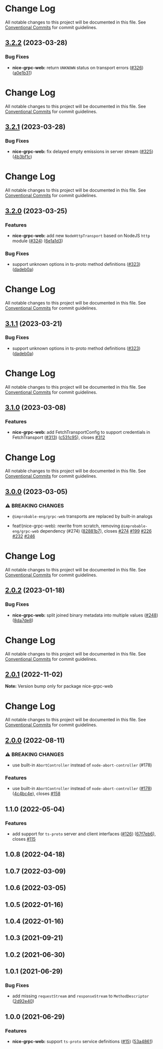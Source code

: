 # Change Log

All notable changes to this project will be documented in this file. See
[Conventional Commits](https://conventionalcommits.org) for commit guidelines.

## [3.2.2](https://github.com/deeplay-io/nice-grpc/compare/nice-grpc-web@3.2.1...nice-grpc-web@3.2.2) (2023-03-28)

### Bug Fixes

- **nice-grpc-web:** return `UNKNOWN` status on transport errors
  ([#326](https://github.com/deeplay-io/nice-grpc/issues/326))
  ([a0e1b31](https://github.com/deeplay-io/nice-grpc/commit/a0e1b316df8a578078b06f676780618d27c9e5f9))

# Change Log

All notable changes to this project will be documented in this file. See
[Conventional Commits](https://conventionalcommits.org) for commit guidelines.

## [3.2.1](https://github.com/deeplay-io/nice-grpc/compare/nice-grpc-web@3.2.0...nice-grpc-web@3.2.1) (2023-03-28)

### Bug Fixes

- **nice-grpc-web:** fix delayed empty emissions in server stream
  ([#325](https://github.com/deeplay-io/nice-grpc/issues/325))
  ([4b3bf1c](https://github.com/deeplay-io/nice-grpc/commit/4b3bf1c0a7d111d27f7fbee25a0abafdb9ec47a1))

# Change Log

All notable changes to this project will be documented in this file. See
[Conventional Commits](https://conventionalcommits.org) for commit guidelines.

## [3.2.0](https://github.com/deeplay-io/nice-grpc/compare/nice-grpc-web@3.1.0...nice-grpc-web@3.2.0) (2023-03-25)

### Features

- **nice-grpc-web:** add new `NodeHttpTransport` based on NodeJS `http` module
  ([#324](https://github.com/deeplay-io/nice-grpc/issues/324))
  ([6e1a1d3](https://github.com/deeplay-io/nice-grpc/commit/6e1a1d3abfc00cb1968f8ea393a23bd22f93885c))

### Bug Fixes

- support unknown options in ts-proto method definitions
  ([#323](https://github.com/deeplay-io/nice-grpc/issues/323))
  ([dadeb0a](https://github.com/deeplay-io/nice-grpc/commit/dadeb0aff28b1bf686f2e1f8403b7abb42440816))

# Change Log

All notable changes to this project will be documented in this file. See
[Conventional Commits](https://conventionalcommits.org) for commit guidelines.

## [3.1.1](https://github.com/deeplay-io/nice-grpc/compare/nice-grpc-web@3.1.0...nice-grpc-web@3.1.1) (2023-03-21)

### Bug Fixes

- support unknown options in ts-proto method definitions
  ([#323](https://github.com/deeplay-io/nice-grpc/issues/323))
  ([dadeb0a](https://github.com/deeplay-io/nice-grpc/commit/dadeb0aff28b1bf686f2e1f8403b7abb42440816))

# Change Log

All notable changes to this project will be documented in this file. See
[Conventional Commits](https://conventionalcommits.org) for commit guidelines.

## [3.1.0](https://github.com/deeplay-io/nice-grpc/compare/nice-grpc-web@3.0.0...nice-grpc-web@3.1.0) (2023-03-08)

### Features

- **nice-grpc-web:** add FetchTransportConfig to support credentials in
  FetchTransport ([#313](https://github.com/deeplay-io/nice-grpc/issues/313))
  ([c531c95](https://github.com/deeplay-io/nice-grpc/commit/c531c9538c7eee13eb07f2a852ac2ddce10a76a4)),
  closes [#312](https://github.com/deeplay-io/nice-grpc/issues/312)

# Change Log

All notable changes to this project will be documented in this file. See
[Conventional Commits](https://conventionalcommits.org) for commit guidelines.

## [3.0.0](https://github.com/deeplay-io/nice-grpc/compare/nice-grpc-web@2.0.2...nice-grpc-web@3.0.0) (2023-03-05)

### ⚠ BREAKING CHANGES

- `@improbable-eng/grpc-web` transports are replaced by built-in analogs

- feat!(nice-grpc-web): rewrite from scratch, removing
  `@improbable-eng/grpc-web` dependency (#274)
  ([82881b7](https://github.com/deeplay-io/nice-grpc/commit/82881b7eebdf143a5ad088289690b6d6581cfb64)),
  closes [#274](https://github.com/deeplay-io/nice-grpc/issues/274)
  [#199](https://github.com/deeplay-io/nice-grpc/issues/199)
  [#226](https://github.com/deeplay-io/nice-grpc/issues/226)
  [#232](https://github.com/deeplay-io/nice-grpc/issues/232)
  [#246](https://github.com/deeplay-io/nice-grpc/issues/246)

# Change Log

All notable changes to this project will be documented in this file. See
[Conventional Commits](https://conventionalcommits.org) for commit guidelines.

## [2.0.2](https://github.com/deeplay-io/nice-grpc/compare/nice-grpc-web@2.0.1...nice-grpc-web@2.0.2) (2023-01-18)

### Bug Fixes

- **nice-grpc-web:** split joined binary metadata into multiple values
  ([#248](https://github.com/deeplay-io/nice-grpc/issues/248))
  ([8da7de8](https://github.com/deeplay-io/nice-grpc/commit/8da7de87ba6dba505b3564444f9ff061237f4e9a))

# Change Log

All notable changes to this project will be documented in this file. See
[Conventional Commits](https://conventionalcommits.org) for commit guidelines.

## [2.0.1](https://github.com/deeplay-io/nice-grpc/compare/nice-grpc-web@2.0.0...nice-grpc-web@2.0.1) (2022-11-02)

**Note:** Version bump only for package nice-grpc-web

# Change Log

All notable changes to this project will be documented in this file. See
[Conventional Commits](https://conventionalcommits.org) for commit guidelines.

## [2.0.0](https://github.com/deeplay-io/nice-grpc/compare/nice-grpc-web@1.1.0...nice-grpc-web@2.0.0) (2022-08-11)

### ⚠ BREAKING CHANGES

- use built-in `AbortController` instead of `node-abort-controller` (#178)

### Features

- use built-in `AbortController` instead of `node-abort-controller`
  ([#178](https://github.com/deeplay-io/nice-grpc/issues/178))
  ([4c4bc4e](https://github.com/deeplay-io/nice-grpc/commit/4c4bc4eacf38bedfbcdd5a41f4471698f7a117ed)),
  closes [#158](https://github.com/deeplay-io/nice-grpc/issues/158)

## 1.1.0 (2022-05-04)

### Features

- add support for `ts-proto` server and client interfaces
  ([#126](https://github.com/deeplay-io/nice-grpc/issues/126))
  ([67f7eb6](https://github.com/deeplay-io/nice-grpc/commit/67f7eb613455426d6b63a4027132060a8a572f65)),
  closes [#115](https://github.com/deeplay-io/nice-grpc/issues/115)

## 1.0.8 (2022-04-18)

## 1.0.7 (2022-03-09)

## 1.0.6 (2022-03-05)

## 1.0.5 (2022-01-16)

## 1.0.4 (2022-01-16)

## 1.0.3 (2021-09-21)

## 1.0.2 (2021-06-30)

## 1.0.1 (2021-06-29)

### Bug Fixes

- add missing `requestStream` and `responseStream` to `MethodDescriptor`
  ([2d92e40](https://github.com/deeplay-io/nice-grpc/commit/2d92e40564f646d80dccbde6e5cda6a8eadf4ba3))

## 1.0.0 (2021-06-29)

### Features

- **nice-grpc-web:** support `ts-proto` service definitions
  ([#15](https://github.com/deeplay-io/nice-grpc/issues/15))
  ([53a4861](https://github.com/deeplay-io/nice-grpc/commit/53a48610ce92263963882a68ef47bdf5ed26190c))
